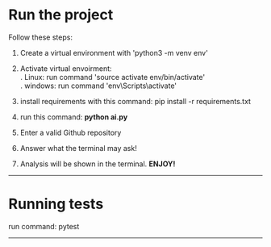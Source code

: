 # Run the project
Follow these steps:
1. Create a virtual environment with 'python3 -m venv env'
2. Activate virtual envoirment:\
. Linux: run command 'source activate env/bin/activate'\
. windows: run command 'env\Scripts\activate'

3. install requirements with this command: pip install -r requirements.txt 
4. run this command: <b>python ai.py</b>
5. Enter a valid Github repository
6. Answer what the terminal may ask!
7. Analysis will be shown in the terminal. <b>ENJOY!</b>

<hr>
<h1>Running tests</h1>
run command: pytest
<hr>